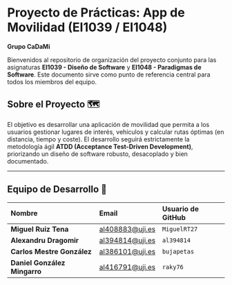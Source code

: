 # **Proyecto de Prácticas: App de Movilidad (EI1039 / EI1048)**
**Grupo CaDaMi**

Bienvenidos al repositorio de organización del proyecto conjunto para las asignaturas **EI1039 - Diseño de Software** y **EI1048 - Paradigmas de Software**. Este documento sirve como punto de referencia central para todos los miembros del equipo.

## **Sobre el Proyecto** 🗺️

El objetivo es desarrollar una aplicación de movilidad que permita a los usuarios gestionar lugares de interés, vehículos y calcular rutas óptimas (en distancia, tiempo y coste). El desarrollo seguirá estrictamente la metodología ágil **ATDD (Acceptance Test-Driven Development)**, priorizando un diseño de software robusto, desacoplado y bien documentado.

---

## **Equipo de Desarrollo** 👥

| Nombre | Email | Usuario de GitHub |
| :--- | :--- | :--- |
| **Miguel Ruiz Tena** | al408883@uji.es | `MiguelRT27` |
| **Alexandru Dragomir** | al394814@uji.es | `al394814` |
| **Carlos Mestre González** | al386101@uji.es | `bujapetas` |
| **Daniel González Mingarro** | al416791@uji.es | `raky76` |

